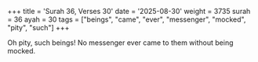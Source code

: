 +++
title = 'Surah 36, Verses 30'
date = '2025-08-30'
weight = 3735
surah = 36
ayah = 30
tags = ["beings", "came", "ever", "messenger", "mocked", "pity", "such"]
+++

Oh pity, such beings! No messenger ever came to them without being mocked.
